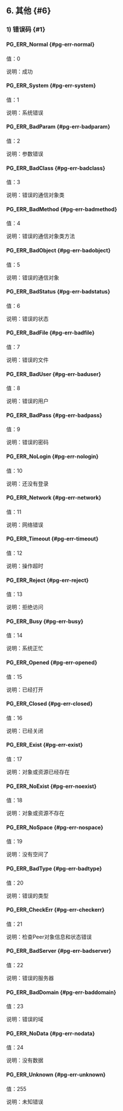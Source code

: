 ## 6\. 其他 {#6}

### 1) 错误码 {#1}

#### PG_ERR_Normal {#pg-err-normal}

值：0

说明：成功

#### PG_ERR_System {#pg-err-system}

值：1

说明：系统错误

#### PG_ERR_BadParam {#pg-err-badparam}

值：2

说明：参数错误

#### PG_ERR_BadClass {#pg-err-badclass}

值：3

说明：错误的通信对象类

#### PG_ERR_BadMethod {#pg-err-badmethod}

值：4

说明：错误的通信对象类方法

#### PG_ERR_BadObject {#pg-err-badobject}

值：5

说明：错误的通信对象

#### PG_ERR_BadStatus {#pg-err-badstatus}

值：6

说明：错误的状态

#### PG_ERR_BadFile {#pg-err-badfile}

值：7

说明：错误的文件

#### PG_ERR_BadUser {#pg-err-baduser}

值：8

说明：错误的用户

#### PG_ERR_BadPass {#pg-err-badpass}

值：9

说明：错误的密码

#### PG_ERR_NoLogin {#pg-err-nologin}

值：10

说明：还没有登录

#### PG_ERR_Network {#pg-err-network}

值：11

说明：网络错误

#### PG_ERR_Timeout {#pg-err-timeout}

值：12

说明：操作超时

#### PG_ERR_Reject {#pg-err-reject}

值：13

说明：拒绝访问

#### PG_ERR_Busy {#pg-err-busy}

值：14

说明：系统正忙

#### PG_ERR_Opened {#pg-err-opened}

值：15

说明：已经打开

#### PG_ERR_Closed {#pg-err-closed}

值：16

说明：已经关闭

#### PG_ERR_Exist {#pg-err-exist}

值：17

说明：对象或资源已经存在

#### PG_ERR_NoExist {#pg-err-noexist}

值：18

说明：对象或资源不存在

#### PG_ERR_NoSpace {#pg-err-nospace}

值：19

说明：没有空间了

#### PG_ERR_BadType {#pg-err-badtype}

值：20

说明：错误的类型

#### PG_ERR_CheckErr {#pg-err-checkerr}

值：21

说明：检查Peer对象信息和状态错误

#### PG_ERR_BadServer {#pg-err-badserver}

值：22

说明：错误的服务器

#### PG_ERR_BadDomain {#pg-err-baddomain}

值：23

说明：错误的域

#### PG_ERR_NoData {#pg-err-nodata}

值：24

说明：没有数据

#### PG_ERR_Unknown {#pg-err-unknown}

值：255

说明：未知错误